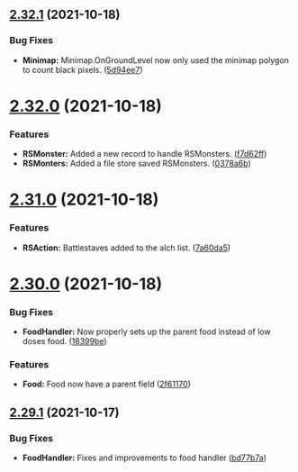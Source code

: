 ## [2.32.1](https://github.com/Torwent/WaspLib/compare/v2.32.0...v2.32.1) (2021-10-18)


### Bug Fixes

* **Minimap:** Minimap.OnGroundLevel now only used the minimap polygon to count black pixels. ([5d94ee7](https://github.com/Torwent/WaspLib/commit/5d94ee7cc3577522b5747088b690fd3a97e0a7f3))



# [2.32.0](https://github.com/Torwent/WaspLib/compare/v2.31.0...v2.32.0) (2021-10-18)


### Features

* **RSMonster:** Added a new record to handle RSMonsters. ([f7d62ff](https://github.com/Torwent/WaspLib/commit/f7d62ff826dc3b7f4c9dc13ceedffd7115ae8d01))
* **RSMonters:** Added a file store saved RSMonsters. ([0378a6b](https://github.com/Torwent/WaspLib/commit/0378a6b529133324ebd85978b56654782f98a515))



# [2.31.0](https://github.com/Torwent/WaspLib/compare/v2.30.0...v2.31.0) (2021-10-18)


### Features

* **RSAction:** Battlestaves added to the alch list. ([7a60da5](https://github.com/Torwent/WaspLib/commit/7a60da5dd92c738f6c5b18008fb6a783a4302c2a))



# [2.30.0](https://github.com/Torwent/WaspLib/compare/v2.29.1...v2.30.0) (2021-10-18)


### Bug Fixes

* **FoodHandler:** Now properly sets up the parent food instead of low doses food. ([18399be](https://github.com/Torwent/WaspLib/commit/18399be49b369834a5063cd5bc66fd30f5798265))


### Features

* **Food:** Food now have a parent field ([2f61170](https://github.com/Torwent/WaspLib/commit/2f61170cacf2a1c0df681746989b84c25b65e819))



## [2.29.1](https://github.com/Torwent/WaspLib/compare/v2.29.0...v2.29.1) (2021-10-17)


### Bug Fixes

* **FoodHandler:** Fixes and improvements to food handler ([bd77b7a](https://github.com/Torwent/WaspLib/commit/bd77b7af052d2d64cd8831e4c310949027802101))



